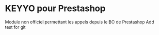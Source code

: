 # KEYYO pour Prestashop
Module non officiel permettant les appels depuis le BO de Prestashop
Add test for git
